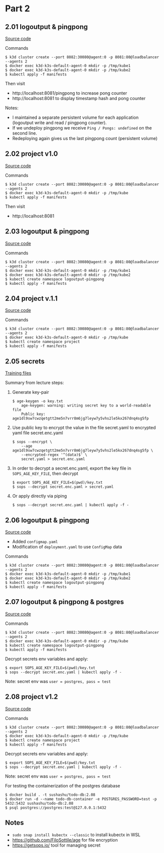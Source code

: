 # Part 2

## 2.01 logoutput & pingpong

[Source code](/Part2/Exercise2.01/)

Commands
```console
$ k3d cluster create --port 8082:30080@agent:0 -p 8081:80@loadbalancer --agents 2
$ docker exec k3d-k3s-default-agent-0 mkdir -p /tmp/kube1
$ docker exec k3d-k3s-default-agent-0 mkdir -p /tmp/kube2
$ kubectl apply -f manifests
```

Then visit 
- http://localhost:8081/pingpong to increase pong counter
- http://localhost:8081 to display timestamp hash and pong counter

Notes:
- I maintained a separate persistent volume for each application (logoutput write and read / pingpong counter).
- If we undeploy pingpong we receive `Ping / Pongs: undefined` on the second line.
- Redeploying again gives us the last pingpong count (persistent volume)

## 2.02 project v1.0
[Source code](/Part2/Exercise2.02/)

Commands
```console
$ k3d cluster create --port 8082:30080@agent:0 -p 8081:80@loadbalancer --agents 2
$ docker exec k3d-k3s-default-agent-0 mkdir -p /tmp/kube
$ kubectl apply -f manifests
```

Then visit
- http://localhost:8081

## 2.03 logoutput & pingpong
[Source code](/Part2/Exercise2.03/)

Commands
```console
$ k3d cluster create --port 8082:30080@agent:0 -p 8081:80@loadbalancer --agents 2
$ docker exec k3d-k3s-default-agent-0 mkdir -p /tmp/kube1
$ docker exec k3d-k3s-default-agent-0 mkdir -p /tmp/kube2
$ kubectl create namespace logoutput-pingpong
$ kubectl apply -f manifests
```

## 2.04 project v.1.1
[Source code](/Part2/Exercise2.04/)

Commands
```console
$ k3d cluster create --port 8082:30080@agent:0 -p 8081:80@loadbalancer --agents 2
$ docker exec k3d-k3s-default-agent-0 mkdir -p /tmp/kube
$ kubectl create namespace project
$ kubectl apply -f manifests
```

## 2.05 secrets

[Training files](/Part2/Exercise2.05)

Summary from lecture steps:

1. Generate key-pair
    ```console
    $ age-keygen -o key.txt
        age-keygen: warning: writing secret key to a world-readable file
        Public key: age1dl9sw7cwzqetgtt2me5n7vrr8m6jg7leyw7y5vhs2le5kx267dnq4sg5fp
    ```
2. Use public key to encrypt the value in the file secret.yaml to encrypted yaml file secret.enc.yaml
    ```console
    $ sops --encrypt \
        --age age1dl9sw7cwzqetgtt2me5n7vrr8m6jg7leyw7y5vhs2le5kx267dnq4sg5fp \
        --encrypted-regex '^(data)$' \
        secret.yaml > secret.enc.yaml
    ```
3. In order to decrypt a secret.enc.yaml, export the key file in `SOPS_AGE_KEY_FILE`, then decrypt
    ```console
    $ export SOPS_AGE_KEY_FILE=$(pwd)/key.txt
    $ sops --decrypt secret.enc.yaml > secret.yaml
    ```
4. Or apply directly via piping
    ```console
    $ sops --decrypt secret.enc.yaml | kubectl apply -f -
    ```

## 2.06 logoutput & pingpong
[Source code](/Part2/Exercise2.06/)

- Added `configmap.yaml`
- Modification of `deployment.yaml` to use `ConfigMap` data 

Commands
```console
$ k3d cluster create --port 8082:30080@agent:0 -p 8081:80@loadbalancer --agents 2
$ docker exec k3d-k3s-default-agent-0 mkdir -p /tmp/kube1
$ docker exec k3d-k3s-default-agent-0 mkdir -p /tmp/kube2
$ kubectl create namespace logoutput-pingpong
$ kubectl apply -f manifests
```

## 2.07 logoutput & pingpong & postgres

[Source code](/Part2/Exercise2.07/)

Commands
```console
$ k3d cluster create --port 8082:30080@agent:0 -p 8081:80@loadbalancer --agents 2
$ docker exec k3d-k3s-default-agent-0 mkdir -p /tmp/kube
$ kubectl create namespace logoutput-pingpong
$ kubectl apply -f manifests
```

Decrypt secrets env variables and apply:
```console
$ export SOPS_AGE_KEY_FILE=$(pwd)/key.txt
$ sops --decrypt secret.enc.yaml | kubectl apply -f -
```
Note: secret env was `user = postgres, pass = test`

## 2.08 project v1.2

[Source code](/Part2/Exercise2.08/)

Commands
```console
$ k3d cluster create --port 8082:30080@agent:0 -p 8081:80@loadbalancer --agents 2
$ docker exec k3d-k3s-default-agent-0 mkdir -p /tmp/kube
$ kubectl create namespace project
$ kubectl apply -f manifests
```

Decrypt secrets env variables and apply:
```console
$ export SOPS_AGE_KEY_FILE=$(pwd)/key.txt
$ sops --decrypt secret.enc.yaml | kubectl apply -f -
```
Note: secret env was `user = postgres, pass = test`

For testing the containerization of the postgres database
```console
$ docker build . -t sushashu/todo-db:2.08
$ docker run -d --name todo-db-container -e POSTGRES_PASSWORD=test -p 5432:5432 sushashu/todo-db:2.08
$ psql postgres://postgres:test@127.0.0.1:5432
```

## Notes

- `sudo snap install kubectx --classic` to install kubectx in WSL
- https://github.com/FiloSottile/age for file encryption
- https://getsops.io/ tool for managing secret